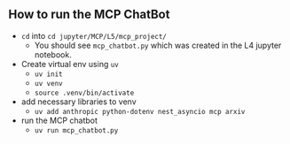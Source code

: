
## How to run the MCP ChatBot
- `cd` into `cd jupyter/MCP/L5/mcp_project/`
  - You should see `mcp_chatbot.py` which was created in the L4 jupyter notebook.
- Create virtual env using `uv`
  - `uv init`
  - `uv venv`
  - `source .venv/bin/activate`
- add necessary libraries to venv
  - `uv add anthropic python-dotenv nest_asyncio mcp arxiv`
- run the MCP chatbot
  - `uv run mcp_chatbot.py`
